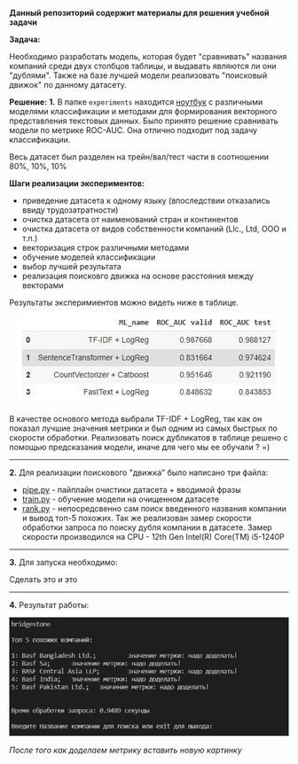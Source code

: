 **Данный репозиторий содержит материалы для решения учебной задачи**


**Задача:**


Необходимо разработать модель, которая будет "сравнивать" названия компаний среди двух столбцов таблицы, и выдавать являются ли они "дублями". Также на базе лучшей модели реализовать "поисковый движок" по данному датасету.


**Решение:**
**1.** В папке `experiments` находится [ноутбук](./experiments/DL-case2_v2.1.ipynb) с различными моделями классификации и методами для формирования векторного представления текстовых данных. Было принято решение сравнивать модели по метрике ROC-AUC. Она отлично подходит под задачу классификации. 

Весь датасет был разделен на трейн/вал/тест части в соотношении 80%, 10%, 10%

**Шаги реализации экспериментов:**

* приведение датасета к одному языку (впоследствии отказались ввиду трудозатратности)
* очистка датасета от наименований стран и континентов
* очистка датасета от видов собственности компаний (Llc., Ltd, ООО и т.п.)
* векторизация строк различными методами
* обучение моделей классификации
* выбор лучшей результата
* реализация поисковго движка на основе расстояния между векторами

Результаты эксперимиентов можно видеть ниже в таблице.

<p align="center"><img src="./saves/models.png"\></p>

В качестве основого метода выбрали TF-IDF + LogReg, так как он показал лучшие значения метрики и был одним из самых быстрых по скорости обработки. Реализовать поиск дубликатов в таблице решено с помощью предсказания модели, иначе для чего мы ее обучали ? =)

---

**2.** Для реализации поискового "движка" было написано три файла:

* [pipe.py](./pipe.py) - пайплайн очистики датасета + вводимой фразы
* [train.py](./train.py) - обучение модели на очищенном датасете
* [rank.py](./rank.py) - непосредсвенно сам поиск введенного названия компании и вывод топ-5 похожих. Так же реализован замер скорости обработки запроса по поиску дубля компании в датасете. Замер скорости производился на CPU - 12th Gen Intel(R) Core(TM) i5-1240P

---

**3.** Для запуска необходимо:

Сделать это и это

---

**4.** Результат работы:

<p align="center"><img src="./saves/result.png"\></p>

*После того как доделаем метрику вставить новую картинку*
